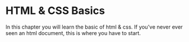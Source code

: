 # HTML & CSS Basics

In this chapter you will learn the basic of html & css. If you've never ever seen an html document, this is where you have to start.
